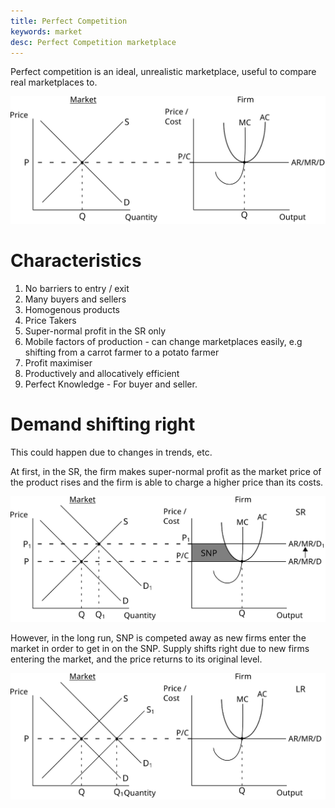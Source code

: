 ```yaml
---
title: Perfect Competition
keywords: market
desc: Perfect Competition marketplace
---
```


Perfect competition is an ideal, unrealistic marketplace, useful to compare real marketplaces to.

![Perfect competition](../diagrams/market_structures/perfect_competition.svg#mono-black)

# Characteristics #
1. No barriers to entry / exit
2. Many buyers and sellers
3. Homogenous products
4. Price Takers
5. Super-normal profit in the SR only
6. Mobile factors of production - can change marketplaces easily, e.g shifting from a carrot farmer to a potato farmer
7. Profit maximiser
8. Productively and allocatively efficient
9. Perfect Knowledge - For buyer and seller.

# Demand shifting right #
This could happen due to changes in trends, etc.

At first, in the SR, the firm makes super-normal profit as the market price of the product rises 
and the firm is able to charge a higher price than its costs.

![Perfect competition after demand shifts right in the SR](../diagrams/market_structures/perfect_competition_demand_increase_sr.svg#mono-black)

However, in the long run, SNP is competed away as new firms enter the market in order to get in on the SNP.
Supply shifts right due to new firms entering the market, and the price returns to its original level.

![Perfect competition after demand shifts right in the LR](../diagrams/market_structures/perfect_competition_demand_increase_lr.svg#mono-black)
